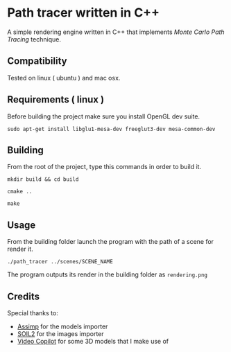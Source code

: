 # Path tracer written in C++

A simple rendering engine written in C++ that implements _Monte Carlo Path Tracing_ technique.

## Compatibility

Tested on linux ( ubuntu ) and mac osx.

## Requirements ( linux )

Before building the project make sure you install OpenGL dev suite.

`sudo apt-get install libglu1-mesa-dev freeglut3-dev mesa-common-dev`

## Building

From the root of the project, type this commands in order to build it.

`mkdir build && cd build`

`cmake ..`

`make`

## Usage

From the building folder launch the program with the path of a scene for render it.

`./path_tracer ../scenes/SCENE_NAME`

The program outputs its render in the building folder as `rendering.png`

## Credits

Special thanks to:

- [Assimp](https://github.com/assimp/assimp) for the models importer
- [SOIL2](https://github.com/alelievr/SOIL2) for the images importer
- [Video Copilot](https://www.videocopilot.net) for some 3D models that I make use of
